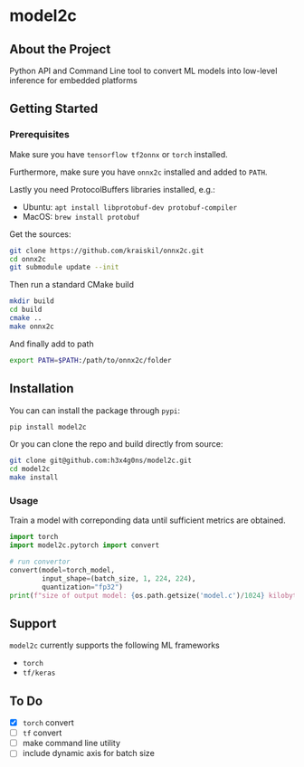 # model2c

## About the Project

Python API and Command Line tool to convert ML models into low-level inference for embedded platforms

## Getting Started

### Prerequisites

Make sure you have `tensorflow tf2onnx` or `torch` installed.

Furthermore, make sure you have `onnx2c` installed and added to `PATH`.

Lastly you need ProtocolBuffers libraries installed, e.g.:

- Ubuntu: `apt install libprotobuf-dev protobuf-compiler`
- MacOS: `brew install protobuf`

Get the sources:

```sh
git clone https://github.com/kraiskil/onnx2c.git
cd onnx2c
git submodule update --init
```

Then run a standard CMake build

```sh
mkdir build
cd build
cmake ..
make onnx2c
```

And finally add to path

```sh
export PATH=$PATH:/path/to/onnx2c/folder
```

## Installation 

You can can install the package through `pypi`:

```sh
pip install model2c
```

Or you can clone the repo and build directly from source:

```sh
git clone git@github.com:h3x4g0ns/model2c.git
cd model2c
make install
```

### Usage

Train a model with correponding data until sufficient metrics are obtained.

```py
import torch
import model2c.pytorch import convert

# run convertor
convert(model=torch_model, 
        input_shape=(batch_size, 1, 224, 224),
        quantization="fp32")
print(f"size of output model: {os.path.getsize('model.c')/1024} kilobytes")
```

## Support

`model2c` currently supports the following ML frameworks
- `torch`
- `tf/keras`

## To Do

- [x] `torch` convert
- [ ] `tf` convert
- [ ] make command line utility
- [ ] include dynamic axis for batch size
